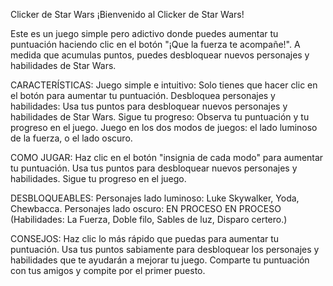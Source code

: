 Clicker de Star Wars
¡Bienvenido al Clicker de Star Wars!

Este es un juego simple pero adictivo donde puedes aumentar tu puntuación haciendo clic en el botón "¡Que la fuerza te acompañe!". A medida que acumulas puntos, puedes desbloquear nuevos personajes y habilidades de Star Wars.

CARACTERÍSTICAS:
  Juego simple e intuitivo: Solo tienes que hacer clic en el botón para aumentar tu puntuación.
  Desbloquea personajes y habilidades: Usa tus puntos para desbloquear nuevos personajes y habilidades de Star Wars.
  Sigue tu progreso: Observa tu puntuación y tu progreso en el juego.
  Juego en los dos modos de juegos: el lado luminoso de la fuerza, o el lado oscuro.
 
COMO JUGAR:
  Haz clic en el botón "insignia de cada modo" para aumentar tu puntuación.
  Usa tus puntos para desbloquear nuevos personajes y habilidades.
  Sigue tu progreso en el juego.

DESBLOQUEABLES:
  Personajes lado luminoso: Luke Skywalker, Yoda, Chewbacca.
  Personajes lado oscuro: EN PROCESO
  EN PROCESO (Habilidades: La Fuerza, Doble filo, Sables de luz, Disparo certero.)

CONSEJOS:
  Haz clic lo más rápido que puedas para aumentar tu puntuación.
  Usa tus puntos sabiamente para desbloquear los personajes y habilidades que te ayudarán a mejorar tu juego.
  Comparte tu puntuación con tus amigos y compite por el primer puesto.
